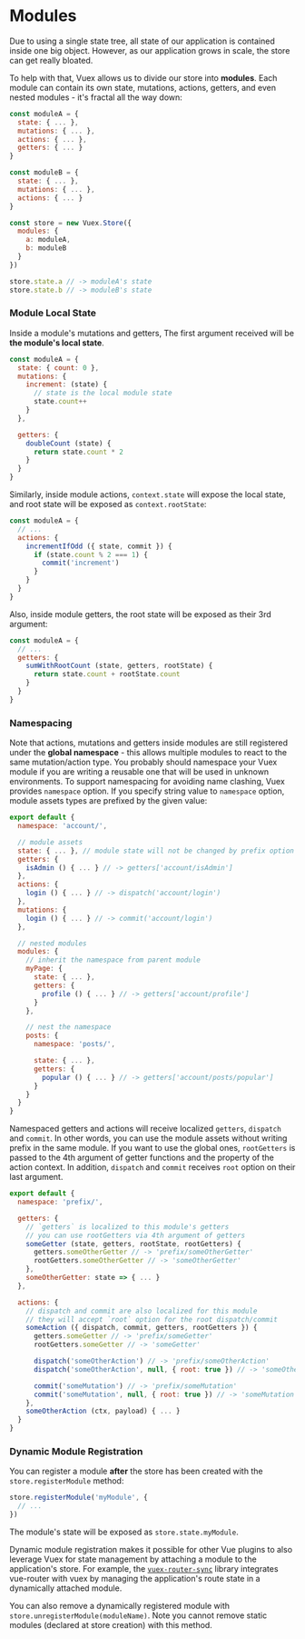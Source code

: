 # Modules

Due to using a single state tree, all state of our application is contained inside one big object. However, as our application grows in scale, the store can get really bloated.

To help with that, Vuex allows us to divide our store into **modules**. Each module can contain its own state, mutations, actions, getters, and even nested modules - it's fractal all the way down:

``` js
const moduleA = {
  state: { ... },
  mutations: { ... },
  actions: { ... },
  getters: { ... }
}

const moduleB = {
  state: { ... },
  mutations: { ... },
  actions: { ... }
}

const store = new Vuex.Store({
  modules: {
    a: moduleA,
    b: moduleB
  }
})

store.state.a // -> moduleA's state
store.state.b // -> moduleB's state
```

### Module Local State

Inside a module's mutations and getters, The first argument received will be **the module's local state**.

``` js
const moduleA = {
  state: { count: 0 },
  mutations: {
    increment: (state) {
      // state is the local module state
      state.count++
    }
  },

  getters: {
    doubleCount (state) {
      return state.count * 2
    }
  }
}
```

Similarly, inside module actions, `context.state` will expose the local state, and root state will be exposed as `context.rootState`:

``` js
const moduleA = {
  // ...
  actions: {
    incrementIfOdd ({ state, commit }) {
      if (state.count % 2 === 1) {
        commit('increment')
      }
    }
  }
}
```

Also, inside module getters, the root state will be exposed as their 3rd argument:

``` js
const moduleA = {
  // ...
  getters: {
    sumWithRootCount (state, getters, rootState) {
      return state.count + rootState.count
    }
  }
}
```

### Namespacing

Note that actions, mutations and getters inside modules are still registered under the **global namespace** - this allows multiple modules to react to the same mutation/action type. You probably should namespace your Vuex module if you are writing a reusable one that will be used in unknown environments. To support namespacing for avoiding name clashing, Vuex provides `namespace` option. If you specify string value to `namespace` option, module assets types are prefixed by the given value:

``` js
export default {
  namespace: 'account/',

  // module assets
  state: { ... }, // module state will not be changed by prefix option
  getters: {
    isAdmin () { ... } // -> getters['account/isAdmin']
  },
  actions: {
    login () { ... } // -> dispatch('account/login')
  },
  mutations: {
    login () { ... } // -> commit('account/login')
  },

  // nested modules
  modules: {
    // inherit the namespace from parent module
    myPage: {
      state: { ... },
      getters: {
        profile () { ... } // -> getters['account/profile']
      }
    },

    // nest the namespace
    posts: {
      namespace: 'posts/',

      state: { ... },
      getters: {
        popular () { ... } // -> getters['account/posts/popular']
      }
    }
  }
}
```

Namespaced getters and actions will receive localized `getters`, `dispatch` and `commit`. In other words, you can use the module assets without writing prefix in the same module. If you want to use the global ones, `rootGetters` is passed to the 4th argument of getter functions and the property of the action context. In addition, `dispatch` and `commit` receives `root` option on their last argument.

``` js
export default {
  namespace: 'prefix/',

  getters: {
    // `getters` is localized to this module's getters
    // you can use rootGetters via 4th argument of getters
    someGetter (state, getters, rootState, rootGetters) {
      getters.someOtherGetter // -> 'prefix/someOtherGetter'
      rootGetters.someOtherGetter // -> 'someOtherGetter'
    },
    someOtherGetter: state => { ... }
  },

  actions: {
    // dispatch and commit are also localized for this module
    // they will accept `root` option for the root dispatch/commit
    someAction ({ dispatch, commit, getters, rootGetters }) {
      getters.someGetter // -> 'prefix/someGetter'
      rootGetters.someGetter // -> 'someGetter'

      dispatch('someOtherAction') // -> 'prefix/someOtherAction'
      dispatch('someOtherAction', null, { root: true }) // -> 'someOtherAction'

      commit('someMutation') // -> 'prefix/someMutation'
      commit('someMutation', null, { root: true }) // -> 'someMutation'
    },
    someOtherAction (ctx, payload) { ... }
  }
}
```

### Dynamic Module Registration

You can register a module **after** the store has been created with the `store.registerModule` method:

``` js
store.registerModule('myModule', {
  // ...
})
```

The module's state will be exposed as `store.state.myModule`.

Dynamic module registration makes it possible for other Vue plugins to also leverage Vuex for state management by attaching a module to the application's store. For example, the [`vuex-router-sync`](https://github.com/vuejs/vuex-router-sync) library integrates vue-router with vuex by managing the application's route state in a dynamically attached module.

You can also remove a dynamically registered module with `store.unregisterModule(moduleName)`. Note you cannot remove static modules (declared at store creation) with this method.
